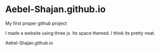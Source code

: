 # Aebel-Shajan.github.io
My first proper github project

I made a website using three js. Its space themed. I think its pretty neat.

Aebel-Shajan.github.io

